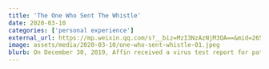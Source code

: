 ```yaml
---
title: 'The One Who Sent The Whistle'
date: 2020-03-10
categories: ['personal experience']
external_url: https://mp.weixin.qq.com/s?__biz=MzI3NzAzNjM3OA==&mid=2651022237&idx=1&sn=4497c97b9dc2df13287fcf2855fa675c&chksm=f09bafa8c7ec26be1c330147254448d52b5404b8268ee30059107af3ad1e6402bb2c27529a2e&mpshare=1&scene=1&srcid=0311qtX6FtG8X10WKZChTCE8&sharer_sharetime=1583863976999&sharer_shareid=b49621e94a7ac527cfe3819585692a1e&exportkey=AkzLRuMIulZeUBjzKJrMAks%3D&pass_ticket=ShAnx7j%2BZn9LbDdL3k2r4B9juaV0CNqSh2P4vtqtYQ1fAeHD4n6Zdke4USxlEd9%2F#rd
image: assets/media/2020-03-10/one-who-sent-whistle-01.jpeg
blurb: On December 30, 2019, Affin received a virus test report for patients with unknown pneumonia. She circled the word "SARS coronavirus" in red. When asked by a college student, she took the report and circulated it. To this fellow student who is also a doctor. That night, the report spread to doctor circles in Wuhan, and those who forwarded the report included the eight doctors who were disciplined by the police.
---
```

